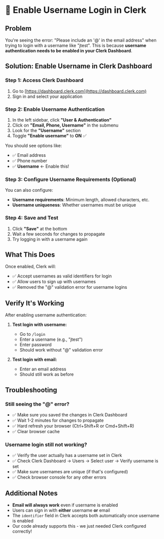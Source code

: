 # 🔧 Enable Username Login in Clerk

## Problem
You're seeing the error: "Please include an '@' in the email address" when trying to login with a username like "jtest". This is because **username authentication needs to be enabled in your Clerk Dashboard**.

## Solution: Enable Username in Clerk Dashboard

### Step 1: Access Clerk Dashboard
1. Go to [https://dashboard.clerk.com](https://dashboard.clerk.com)
2. Sign in and select your application

### Step 2: Enable Username Authentication
1. In the left sidebar, click **"User & Authentication"**
2. Click on **"Email, Phone, Username"** in the submenu
3. Look for the **"Username"** section
4. Toggle **"Enable username"** to **ON** ✅

You should see options like:
- ✅ Email address
- ✅ Phone number
- ✅ **Username** ← Enable this!

### Step 3: Configure Username Requirements (Optional)
You can also configure:
- **Username requirements**: Minimum length, allowed characters, etc.
- **Username uniqueness**: Whether usernames must be unique

### Step 4: Save and Test
1. Click **"Save"** at the bottom
2. Wait a few seconds for changes to propagate
3. Try logging in with a username again

## What This Does

Once enabled, Clerk will:
- ✅ Accept usernames as valid identifiers for login
- ✅ Allow users to sign up with usernames
- ✅ Removed the "@" validation error for username logins

## Verify It's Working

After enabling username authentication:

1. **Test login with username:**
   - Go to `/login`
   - Enter a username (e.g., "jtest")
   - Enter password
   - Should work without "@" validation error

2. **Test login with email:**
   - Enter an email address
   - Should still work as before

## Troubleshooting

### Still seeing the "@" error?
- ✅ Make sure you saved the changes in Clerk Dashboard
- ✅ Wait 1-2 minutes for changes to propagate
- ✅ Hard refresh your browser (Ctrl+Shift+R or Cmd+Shift+R)
- ✅ Clear browser cache

### Username login still not working?
- ✅ Verify the user actually has a username set in Clerk
- ✅ Check Clerk Dashboard → Users → Select user → Verify username is set
- ✅ Make sure usernames are unique (if that's configured)
- ✅ Check browser console for any other errors

## Additional Notes

- **Email will always work** even if username is enabled
- Users can sign in with **either** username **or** email
- The `identifier` field in Clerk accepts both automatically once username is enabled
- Our code already supports this - we just needed Clerk configured correctly!

